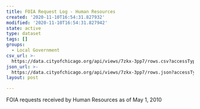 ```yaml
---
title: FOIA Request Log - Human Resources
created: '2020-11-10T16:54:31.827932'
modified: '2020-11-10T16:54:31.827942'
state: active
type: dataset
tags: []
groups:
  - Local Government
csv_url: >-
  https://data.cityofchicago.org/api/views/7zkx-3pp7/rows.csv?accessType=DOWNLOAD
json_url: >-
  https://data.cityofchicago.org/api/views/7zkx-3pp7/rows.json?accessType=DOWNLOAD
layout: post

---
```

FOIA requests received by Human Resources as of May 1, 2010

